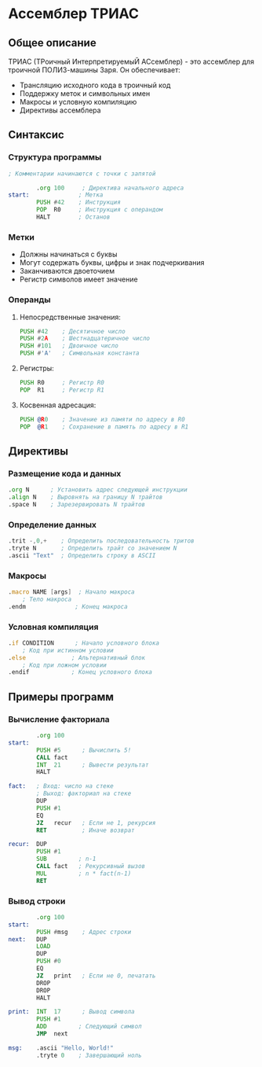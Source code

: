 # Ассемблер ТРИАС

## Общее описание

ТРИАС (ТРоичный ИнтерпретируемыЙ АСсемблер) - это ассемблер для троичной ПОЛИЗ-машины Заря. Он обеспечивает:
- Трансляцию исходного кода в троичный код
- Поддержку меток и символьных имен
- Макросы и условную компиляцию
- Директивы ассемблера

## Синтаксис

### Структура программы
```asm
; Комментарии начинаются с точки с запятой

        .org 100     ; Директива начального адреса
start:              ; Метка
        PUSH #42    ; Инструкция
        POP  R0     ; Инструкция с операндом
        HALT        ; Останов
```

### Метки
- Должны начинаться с буквы
- Могут содержать буквы, цифры и знак подчеркивания
- Заканчиваются двоеточием
- Регистр символов имеет значение

### Операнды
1. Непосредственные значения:
   ```asm
   PUSH #42    ; Десятичное число
   PUSH #2A    ; Шестнадцатеричное число
   PUSH #101   ; Двоичное число
   PUSH #'A'   ; Символьная константа
   ```

2. Регистры:
   ```asm
   PUSH R0     ; Регистр R0
   POP  R1     ; Регистр R1
   ```

3. Косвенная адресация:
   ```asm
   PUSH @R0    ; Значение из памяти по адресу в R0
   POP  @R1    ; Сохранение в память по адресу в R1
   ```

## Директивы

### Размещение кода и данных
```asm
.org N      ; Установить адрес следующей инструкции
.align N    ; Выровнять на границу N трайтов
.space N    ; Зарезервировать N трайтов
```

### Определение данных
```asm
.trit -,0,+    ; Определить последовательность тритов
.tryte N       ; Определить трайт со значением N
.ascii "Text"  ; Определить строку в ASCII
```

### Макросы
```asm
.macro NAME [args]  ; Начало макроса
    ; Тело макроса
.endm              ; Конец макроса
```

### Условная компиляция
```asm
.if CONDITION      ; Начало условного блока
    ; Код при истинном условии
.else             ; Альтернативный блок
    ; Код при ложном условии
.endif            ; Конец условного блока
```

## Примеры программ

### Вычисление факториала
```asm
        .org 100
start:  
        PUSH #5      ; Вычислить 5!
        CALL fact
        INT  21      ; Вывести результат
        HALT

fact:   ; Вход: число на стеке
        ; Выход: факториал на стеке
        DUP
        PUSH #1
        EQ
        JZ   recur   ; Если не 1, рекурсия
        RET          ; Иначе возврат

recur:  DUP
        PUSH #1
        SUB         ; n-1
        CALL fact   ; Рекурсивный вызов
        MUL         ; n * fact(n-1)
        RET
```

### Вывод строки
```asm
        .org 100
start:  
        PUSH #msg    ; Адрес строки
next:   DUP
        LOAD
        DUP
        PUSH #0
        EQ
        JZ   print   ; Если не 0, печатать
        DROP
        DROP
        HALT

print:  INT  17      ; Вывод символа
        PUSH #1
        ADD         ; Следующий символ
        JMP  next

msg:    .ascii "Hello, World!"
        .tryte 0    ; Завершающий ноль
``` 